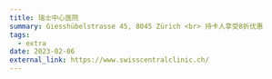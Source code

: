 ```yaml
---
title: 瑞士中心医院
summary: Giesshübelstrasse 45, 8045 Zürich <br> 持卡人享受8折优惠
tags:
  - extra
date: 2023-02-06
external_link: https://www.swisscentralclinic.ch/
---
```

